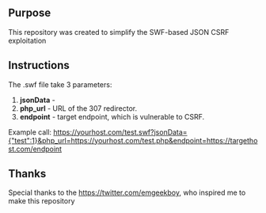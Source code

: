 ## Purpose
This repository was created to simplify the SWF-based JSON CSRF exploitation

## Instructions
The .swf file take 3 parameters:
1) **jsonData** - 
2) **php_url** - URL of the 307 redirector.
3) **endpoint** - target endpoint, which is vulnerable to CSRF.

Example call:
https://yourhost.com/test.swf?jsonData={"test":1}&php_url=https://yourhost.com/test.php&endpoint=https://targethost.com/endpoint


## Thanks
Special thanks to the https://twitter.com/emgeekboy, who inspired me to make this repository
